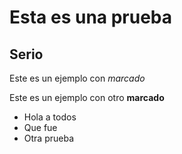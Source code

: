 # Esta es una prueba

## Serio

Este es un ejemplo con *marcado*

Este es un ejemplo con otro **marcado**

* Hola a todos
* Que fue 
* Otra prueba
